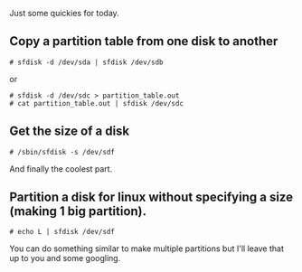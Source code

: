 
Just some quickies for today.

## Copy a partition table from one disk to another

    # sfdisk -d /dev/sda | sfdisk /dev/sdb

or

    # sfdisk -d /dev/sdc > partition_table.out  
    # cat partition_table.out | sfdisk /dev/sdc

## Get the size of a disk

    # /sbin/sfdisk -s /dev/sdf

And finally the coolest part.

## Partition a disk for linux without specifying a size (making 1 big partition).

    # echo L | sfdisk /dev/sdf

You can do something similar to make multiple partitions but I'll leave that up to you and some googling.

